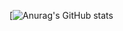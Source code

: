 [![Anurag's GitHub stats](https://github-readme-stats.vercel.app/api?username=UnrealThingTriesCode&count_private=true&theme=swift)

